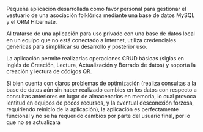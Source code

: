 Pequeña aplicación desarrollada como favor personal para gestionar el vestuario de una asociación folklórica mediante una base de datos MySQL y el ORM Hibernate.

Al tratarse de una aplicación para uso privado con una base de datos local en un equipo que no está conectado a Internet, utiliza credenciales genéricas para simplificar su desarrollo y posterior uso.

La aplicación permite realizarlas operaciones CRUD básicas (siglas en inglés de Creación, Lectura, Actualización y Borrado de datos) y soporta la creación y lectura de códigos QR.

Si bien cuenta con claros problemas de optimización (realiza consultas a la base de datos aún sin haber realizado cambios en los datos con respecto a consultas anteriores en lugar de almacenarlos en memoria, lo cual provoca lentitud en equipos de pocos recursos, y la eventual desconexión forzosa, requiriendo reinicio de la aplicación), la aplicación es perfectamente funcional y no se ha requerido cambios por parte del usuario final, por lo que no se actualizará
